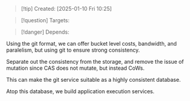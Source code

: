 
>[!tip] Created: [2025-01-10 Fri 10:25]

>[!question] Targets: 

>[!danger] Depends: 

Using the git format, we can offer bucket level costs, bandwidth, and paralelism, but using git to ensure strong consistency.

Separate out the consistency from the storage, and remove the issue of mutation since CAS does not mutate, but instead CoWs.

This can make the git service suitable as a highly consistent database.

Atop this database, we build application execution services.